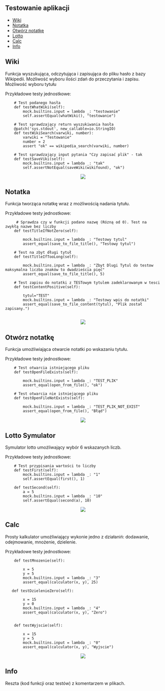 ## Testowanie aplikacji
* [Wiki](#wiki)
* [Notatka](#notatka)
* [Otwórz notatkę](#otwórz-notatkę)
* [Lotto](#lotto-symulator)
* [Calc](#calc)
* [Info](#info)

## Wiki

Funkcja wyszukująca, odczytująca i zapisująca do pliku hasło z bazy Wikipedii.
Możliwość wyboru ilości zdań do przeczytania i zapisu. Możliwość wyboru tytułu

Przykładowe testy jednostkowe:
```
    # Test podanego hasła
    def testWhatWiki(self):
        mock.builtins.input = lambda _: "testowanie"
        self.assertEqual(whatWiki(), "testowanie")
        
    # Test sprawdzający return wyszukiwania hasła
    @patch('sys.stdout', new_callable=io.StringIO)
    def testWikiSearch(varwiki, number):
        varwiki = "Testowanie"
        number = 2
        assert "ok" == wikipedia_search(varwiki, number)   
        
    # Test sprawdzający input pytania "Czy zapisać plik" - tak
    def testSaveViki(self):
        mock.builtins.input = lambda _: "tak"
        self.assertNotEqual(saveWiki(wikifound), "ok")    

```
	
<p align="center">
<img src="https://raw.githubusercontent.com/pmh-projects/tests/main/img/wikiTest.png">
</p>

## Notatka

Funkcja tworząca notatkę wraz z możliwością nadania tytułu.

Przykładowe testy jednostkowe:
```
     # Sprawdza czy w funkcji podano nazwę (Rózną od 0). Test na zwykłą nazwe bez liczby
    def testTitleIfNotZero(self):

        mock.builtins.input = lambda _: "Testowy tytul"
        assert_equal(save_to_file_title(), "Testowy tytul")
        
    # Test na zbyt długi tytuł
    def testTitleIfTooLong(self):

        mock.builtins.input = lambda _: "Zbyt Dlugi Tytul do testow maksymalna liczba znaków to dwadzieścia pięć"
        assert_equal(save_to_file_title(), 5)  
        
    # Test zapisu do notatki z TESTowym tytulem zadeklarowanym w tesci
    def testContentPositive(self):

        tytul="TEST"
        mock.builtins.input = lambda _: "Testowy wpis do notatki"
        assert_equal(save_to_file_content(tytul), "Plik został zapisany.")    
        
```

<p align="center">
<img src="https://raw.githubusercontent.com/pmh-projects/tests/main/img/notatkaTest.png">
</p>

## Otwórz notatkę

Funkcja umożliwiająca otwarcie notatki po wskazaniu tytułu.

Przykładowe testy jednostkowe:
```
    # Test otwarcia istniejącego pliku
    def testOpenFileExists(self):

        mock.builtins.input = lambda _: "TEST_PLIK"
        assert_equal(open_from_file(), "ok")

    # Test otwarcia nie istniejącego pliku
    def testOpenFileNotExists(self):

        mock.builtins.input = lambda _: "TEST_PLIK_NOT_EXIST"
        assert_equal(open_from_file(), "Błąd")
```

<p align="center">
<img src="https://raw.githubusercontent.com/pmh-projects/tests/main/img/openTest.png">
</p>

## Lotto Symulator

Symulator lotto umożliwający wybór 6 wskazanych liczb.

Przykładowe testy jednostkowe:
```
    # Test przypisania wartości to liczby
    def testFirst(self):
        mock.builtins.input = lambda _: "1"
        self.assertEqual(first(), 1)

    def testSecond(self):
        a = 5
        mock.builtins.input = lambda _: "10"
        self.assertEqual(second(a), 10)
```

<p align="center">
<img src="https://raw.githubusercontent.com/pmh-projects/tests/main/img/lottoSimTest.png">
</p>

## Calc

Prosty kalkulator umożliwiający wykonie jedno z działaniń: dodawanie, odejmowanie, mnożenie, dzielenie.

Przykładowe testy jednostkowe:
```
    def testMnozenie(self):

        x = 5
        y = 5
        mock.builtins.input = lambda _: "3"
        assert_equal(calculator(x, y), 25)
        
   def testDzielenieZero(self):

        x = 15
        y = 0
        mock.builtins.input = lambda _: "4"
        assert_equal(calculator(x, y), "Zero")


    def testWyjscie(self):

        x = 15
        y = 5
        mock.builtins.input = lambda _: "0"
        assert_equal(calculator(x, y), "Wyjscie")
```        

<p align="center">
<img src="https://raw.githubusercontent.com/pmh-projects/tests/main/img/calcTest.png">
</p>

## Info

Reszta (kod funkcji oraz testów) z komentarzem w plikach.
